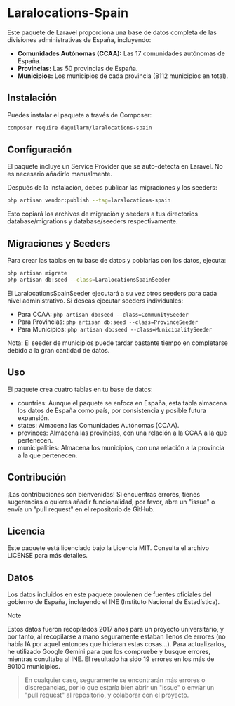 # Laralocations-Spain

Este paquete de Laravel proporciona una base de datos completa de las divisiones administrativas de España, incluyendo:

* **Comunidades Autónomas (CCAA):** Las 17 comunidades autónomas de España.
* **Provincias:** Las 50 provincias de España.
* **Municipios:** Los municipios de cada provincia (8112 municipios en total).

## Instalación

Puedes instalar el paquete a través de Composer:

```bash
composer require daguilarm/laralocations-spain
```

## Configuración

El paquete incluye un Service Provider que se auto-detecta en Laravel. No es necesario añadirlo manualmente.

Después de la instalación, debes publicar las migraciones y los seeders:

```bash
php artisan vendor:publish --tag=laralocations-spain
```

Esto copiará los archivos de migración y seeders a tus directorios database/migrations y database/seeders respectivamente.

## Migraciones y Seeders

Para crear las tablas en tu base de datos y poblarlas con los datos, ejecuta:

```bash
php artisan migrate
php artisan db:seed --class=LaralocationsSpainSeeder
```

El LaralocationsSpainSeeder ejecutará a su vez otros seeders para cada nivel administrativo. Si deseas ejecutar seeders individuales:

- Para CCAA: `php artisan db:seed --class=CommunitySeeder`
- Para Provincias: `php artisan db:seed --class=ProvinceSeeder`
- Para Municipios: `php artisan db:seed --class=MunicipalitySeeder`

Nota: El seeder de municipios puede tardar bastante tiempo en completarse debido a la gran cantidad de datos.

## Uso

El paquete crea cuatro tablas en tu base de datos:

- countries: Aunque el paquete se enfoca en España, esta tabla almacena los datos de España como país, por consistencia y posible futura expansión.
- states: Almacena las Comunidades Autónomas (CCAA).
- provinces: Almacena las provincias, con una relación a la CCAA a la que pertenecen.
- municipalities: Almacena los municipios, con una relación a la provincia a la que pertenecen.

## Contribución

¡Las contribuciones son bienvenidas! Si encuentras errores, tienes sugerencias o quieres añadir funcionalidad, por favor, abre un "issue" o envía un "pull request" en el repositorio de GitHub.

## Licencia

Este paquete está licenciado bajo la Licencia MIT. Consulta el archivo LICENSE para más detalles.

## Datos

Los datos incluidos en este paquete provienen de fuentes oficiales del gobierno de España, incluyendo el INE (Instituto Nacional de Estadística). 

> [!NOTE] 
> Estos datos fueron recopilados 2017 años para un proyecto universitario, y por tanto, al recopilarse a mano seguramente estaban llenos de errores (no había IA por aquel entonces que hicieran estas cosas...). Para actualizarlos, he utilizado Google Gemini para que los compruebe y busque errores, mientras conultaba al INE. El resultado ha sido 19 errores en los más de 80100 municipios. 

> En cualquier caso, seguramente se encontrarán más errores o discrepancias, por lo que estaría bien abrir un "issue" o envíar un "pull request" al repositorio, y colaborar con el proyecto.

